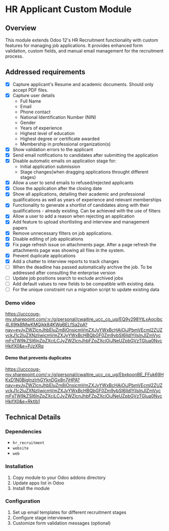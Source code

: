 # HR Applicant Custom Module

## Overview
This module extends Odoo 12's HR Recruitment functionality with custom features for managing job applications. It provides enhanced form validation, custom fields, and manual email management for the recruitment process.

## Addressed requirements
- [X] Capture applicant's Resume and academic documents. Should only accept PDF files.
- [X] Capture user details
    - Full Name
    - Email
    - Phone contact
    - National Identification Number (NIN)
    - Gender
    - Years of experience
    - Highest level of education
    - Highest degree or certificate awarded
    - Membership in professional organization(s)
- [X] Show validation errors to the applicant
- [X] Send email notifications to candidates after submitting the application
- [X] Disable automatic emails on application stage for:
    - Initial application submission
    - Stage changes(when dragging applications throught different stages)
- [X] Allow a user to send emails to refused/rejected applicants
- [X] Close the application after the closing date
- [X] Show all applications, detailing their academic and professional qualifications as well as years of experience and relevant memberships
- [X] Functionality to generate a shortlist of candidates along with their qualifications - already existing. Can be achieved with the use of filters
- [X] Allow a user to add a reason when rejecting an application
- [X] Add feature to upload shortlisting and interview and management papers
- [X] Remove unnecessary filters on job applications.
- [X] Disable editing of job applications
- [X] Fix page refresh issue on attachments page. After a page refresh the attachments page was showing all files in the system.
- [X] Prevent duplicate applications
- [X] Add a chatter to interview reports to track changes
- [ ] When the deadline has passed automatically archive the job. To be addressed after consulting the enterprise version
- [ ] Update job positions search to exclude archived jobs
- [ ] Add default values to new fields to be compatible with existing data.
- [ ] For the unique constraint run a migration script to update existing data

### Demo video

https://ucccoug-my.sharepoint.com/:v:/g/personal/cwaitire_ucc_co_ug/EQ9y298YtLxAocibc4L69tkBMwKMQjkk84KWqBELfSa2pA?nav=eyJyZWZlcnJhbEluZm8iOnsicmVmZXJyYWxBcHAiOiJPbmVEcml2ZUZvckJ1c2luZXNzIiwicmVmZXJyYWxBcHBQbGF0Zm9ybSI6IldlYiIsInJlZmVycmFsTW9kZSI6InZpZXciLCJyZWZlcnJhbFZpZXciOiJNeUZpbGVzTGlua0NvcHkifX0&e=PJzXRq

#### Demo that prevents duplicates
https://ucccoug-my.sharepoint.com/:v:/g/personal/cwaitire_ucc_co_ug/EbxkoonBE_FFuk69HKxD1N0BjglnzlrhGYknDGx8n7jHPA?nav=eyJyZWZlcnJhbEluZm8iOnsicmVmZXJyYWxBcHAiOiJPbmVEcml2ZUZvckJ1c2luZXNzIiwicmVmZXJyYWxBcHBQbGF0Zm9ybSI6IldlYiIsInJlZmVycmFsTW9kZSI6InZpZXciLCJyZWZlcnJhbFZpZXciOiJNeUZpbGVzTGlua0NvcHkifX0&e=Rktlb1

## Technical Details

### Dependencies
- `hr_recruitment`
- `website`
- `web`

### Installation
1. Copy module to your Odoo addons directory
2. Update apps list in Odoo
3. Install the module

### Configuration
1. Set up email templates for different recruitment stages
2. Configure stage interviewers
3. Customize form validation messages (optional)
